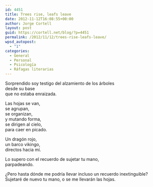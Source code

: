 ```yaml
---
id: 4451
title: Trees rise, leafs leave
date: 2012-11-12T16:08:55+00:00
author: Jorge Cortell
layout: post
guid: https://cortell.net/blog/?p=4451
permalink: /2012/11/12/trees-rise-leafs-leave/
wpsd_autopost:
  - "1"
categories:
  - General
  - Personal
  - Psicología
  - Ráfagas literarias
---
```

Sorprendido soy testigo del alzamiento de los árboles  
desde su base  
que no estaba enraizada.

Las hojas se van,  
se agrupan,  
se organizan,  
y mutando forma,  
se dirigen al cielo,  
para caer en picado.

Un dragón rojo,  
un barco vikingo,  
directos hacia mí.

Lo supero con el recuerdo de sujetar tu mano,  
parpadeando.

¿Pero hasta dónde me podría llevar incluso un recuerdo inextinguible?  
Sujetaré de nuevo tu mano, o se me llevarán las hojas.